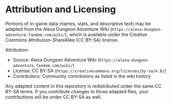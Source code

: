 # Attribution and Licensing

Portions of in-game data (names, stats, and descriptive text) may be adapted from the Alexa Dungeon Adventure Wiki (`https://alexa-dungeon-adventure.fandom.com/wiki/`), which is available under the Creative Commons Attribution-ShareAlike (CC BY-SA) license.

Attribution:
- Source: Alexa Dungeon Adventure Wiki (`https://alexa-dungeon-adventure.fandom.com/wiki/`)
- License: CC BY-SA (`https://creativecommons.org/licenses/by-sa/4.0/`)
- Contributors: Community contributors as listed in the wiki history

Any adapted content in this repository is redistributed under the same CC BY-SA terms. If you contribute changes to those adapted files, your contributions will be under CC BY-SA as well.
